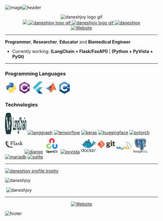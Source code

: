 ![image](https://github.com/user-attachments/assets/6fe93d74-0503-4418-baad-8d5da9c86aa2)![header](https://capsule-render.vercel.app/api?type=waving&color=gradient&height=150&section=header&text=😊%20Daneshjoy&fontSize=24&fontColor=auto&animation=blink)

<div align="center">
  <img src="daneshjoy_sketch.gif" alt="daneshjoy logo gif" width="225"/>
</div>

<div align="center">
  <a href="mailto:daneshjoy.ir@gmail.com">
    <img src="https://img.shields.io/badge/Gmail-D14836?style=for-the-badge&logo=gmail&logoColor=white&style=flat"/>
  </a>
  <a href="https://linkedin.com/in/saeed-mohagheghi" target="_blank">
    <img src="https://img.shields.io/badge/LinkedIn-%230077B5.svg?logo=linkedin&logoColor=white" alt="daneshjoy logo gif"/>
  </a>
  <a href="https://www.daneshjoy.ir" target="_blank">
    <img src="https://img.shields.io/website?url=https%3A//www.daneshjoy.ir&label=daneshjoy.ir" alt="daneshjoy logo gif"/>
  </a>
  <a href="https://github.com/DaneshJoy" target="_blank">
    <img src="https://komarev.com/ghpvc/?username=daneshjoy&label=Profile%20views&color=0e75b6&style=flat" alt="daneshjoy" />
  </a>
</div>
<div align="center">
  <a href="https://daneshjoy.ir/donate/" target="_blank">
    <img alt="Website" src="https://img.shields.io/website?url=https%3A%2F%2Fwww.daneshjoy.ir&up_message=%3A)&up_color=pink&style=flat&label=Donate" width=100>
  </a>
</div>

---

**Programmer**, **Researcher**, **Educator** and **Biomedical Engineer**

- Currently working: **(LangChain + Flask/FasAPI)** | **(Python + PyVista + PyQt)** 

---

<h3 align="left">Programming Languages</h3>
<p align="left"> 
  <a href="https://www.python.org/">
  <img src="https://github.com/devicons/devicon/blob/master/icons/python/python-original.svg" alt="python" width="40" height="40"/></a>
  <a href="https://docs.microsoft.com/en-us/dotnet/csharp/">
  <img src="https://github.com/devicons/devicon/blob/master/icons/csharp/csharp-original.svg" alt="csharp" width="40" height="40"/></a>
  <a href="https://flutter.dev/">
  <img src="https://github.com/devicons/devicon/blob/master/icons/flutter/flutter-original.svg" alt="flutter" width="40" height="40"/></a>
  <a href="https://www.mathworks.com/">
  <img src="https://github.com/devicons/devicon/blob/master/icons/matlab/matlab-original.svg" alt="matlab" width="40" height="40"/></a>
  <a href="https://www.cplusplus.com/">
  <img src="https://github.com/devicons/devicon/blob/master/icons/cplusplus/cplusplus-original.svg" alt="cplusplus" width="40" height="40"/></a>
  
<h3 align="left">Technologies</h3>
<p align="left"> 
  <a href="https://github.com/langchain-ai/langchain">
  <img src="https://github.com/langchain-ai/langchain/raw/master/docs/static/img/logo-dark.svg" alt="langchain" width="70" height="70"/></a>
  <a href="https://github.com/langchain-ai/langgraph">
  <img src="https://langchain-ai.github.io/langgraph/static/wordmark_dark.svg" alt="langgraph" width="70" height="70"/></a>
  <a href="https://www.tensorflow.org/">
  <img src="https://upload.wikimedia.org/wikipedia/commons/2/2d/Tensorflow_logo.svg" alt="tensorflow" width="40" height="40"/></a>
  <a href="https://keras.io/">
  <img src="https://keras.io/img/logo.png" alt="keras" width="100" height="30"/></a>
  <a href="https://huggingface.co/">
  <img src="https://avatars.githubusercontent.com/u/25720743?s=200&v=4" alt="huggingface" width="40" height="40"/></a>
  <a href="https://pytorch.org/">
  <img src="https://d3njjcbhbojbot.cloudfront.net/api/utilities/v1/imageproxy/https://s3.amazonaws.com/coursera-course-photos/51/6d31a64dad46d08a076ef7abbf4f15/external-content.duckduckgo.com.jpg?auto=format%2Ccompress&dpr=1&w=330&h=330&fit=fill&q=25" alt="pytorch" width="50" height="50"/></a>
  <a href="https://flask.palletsprojects.com/">
  <img src="https://github.com/devicons/devicon/blob/master/icons/flask/flask-original-wordmark.svg" alt="flask" width="60" height="60"/></a>
  <a href="https://www.djangoproject.com/">
  <img src="https://static.djangoproject.com/img/logos/django-logo-positive.svg" alt="django" width="50" height="50"/></a>
  <a href="https://opencv.org/">
  <img src="https://github.com/devicons/devicon/blob/master/icons/opencv/opencv-original-wordmark.svg" alt="opencv" width="50" height="50"/></a>
  <a href="https://docs.pyvista.org/index.html">
  <img src="https://qtdocs.pyvista.org/_static/pyvista_logo.png" alt="pyvista" width="50" height="50"/></a>
  <a href="https://www.docker.com/">
  <img src="https://github.com/devicons/devicon/blob/master/icons/docker/docker-original-wordmark.svg" alt="docker" width="50" height="50"/></a>
  <a href="https://git-scm.com/">
  <img src="https://github.com/devicons/devicon/blob/master/icons/git/git-original-wordmark.svg" alt="git" width="60" height="60"/></a>
  <a href="https://www.mysql.com/">
  <img src="https://github.com/devicons/devicon/blob/master/icons/mysql/mysql-original-wordmark.svg" alt="mysql" width="50" height="50"/></a>
  <a href="https://www.postgresql.org/">
  <img src="https://github.com/devicons/devicon/blob/master/icons/postgresql/postgresql-original-wordmark.svg" alt="postgresql" width="50" height="50"/></a>
  <a href="https://mariadb.org/">
  <img src="https://mariadb.com/wp-content/uploads/2019/11/mariadb-logo-vert_blue-transparent.png" alt="mariadb" width="50" height="50"/></a>
  <a href="https://www.sqlite.org/">
  <img src="https://upload.wikimedia.org/wikipedia/commons/thumb/3/38/SQLite370.svg/1280px-SQLite370.svg.png" alt="sqlite" width="70" height="30"/></a>

---

<p align="left"> <a href="https://github.com/ryo-ma/github-profile-trophy"><img src="https://github-profile-trophy.vercel.app/?username=daneshjoy&title=-Issues,-PullRequest,-Reviews" alt="daneshjoy profile trophy" /></a> </p>

<p><img align="left" src="https://github-readme-stats-sigma-five.vercel.app/api/top-langs?username=daneshjoy&show_icons=true&locale=en&layout=compact" alt="daneshjoy" /></p>
<br>
<p>&nbsp;<img align="center" src="https://github-readme-stats-sigma-five.vercel.app/api?username=daneshjoy&show_icons=true&locale=en" alt="daneshjoy" /></p>

<!--
**daneshjoy/daneshjoy** is a ✨ _special_ ✨ repository because its `README.md` (this file) appears on your GitHub profile.

Here are some ideas to get you started:

- 🔭 I’m currently working on ...
- 🌱 I’m currently learning ...
- 👯 I’m looking to collaborate on ...
- 🤔 I’m looking for help with ...
- 💬 Ask me about ...
- 📫 How to reach me: ...
- 😄 Pronouns: ...
- ⚡ Fun fact: ...
-->

<hr />
<div align="center">
  <a href="https://daneshjoy.ir/donate/" target="_blank">
    <img alt="Website" src="https://img.shields.io/website?url=https%3A%2F%2Fwww.daneshjoy.ir&up_message=%3A)&up_color=pink&style=flat&label=Donate" width=110>
  </a>
</div>

![footer](https://capsule-render.vercel.app/api?type=waving&color=gradient&height=150&section=footer&text=&fontSize=24&fontColor=auto)
